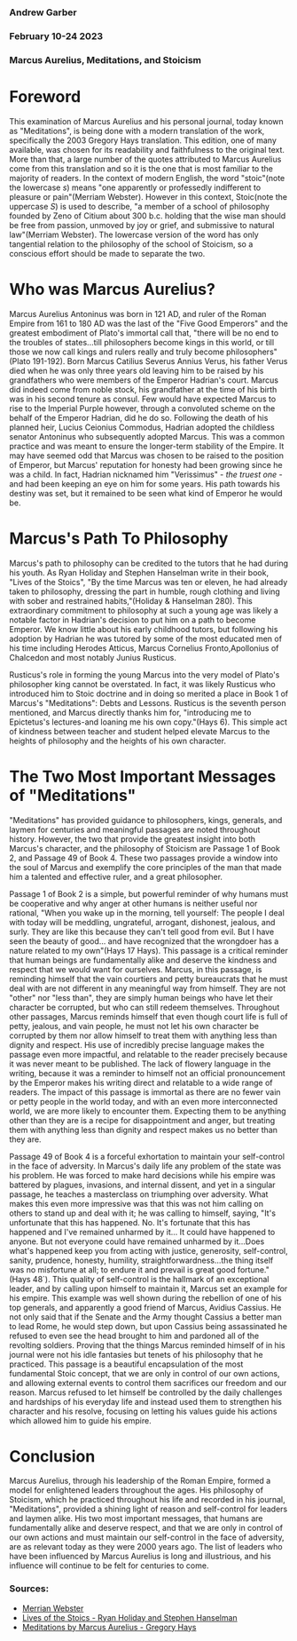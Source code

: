 ### Andrew Garber
### February 10-24 2023
### Marcus Aurelius, Meditations, and Stoicism 

# Foreword
This examination of Marcus Aurelius and his personal journal, today known as "Meditations", is being done with a modern translation of the work, specifically the 2003 Gregory Hays translation. This edition, one of many available, was chosen for its readability and faithfulness to the original text. More than that, a large number of the quotes attributed to Marcus Aurelius come from this translation and so it is the one that is most familiar to the majority of readers. 
In the context of modern English, the word "stoic"(note the lowercase *s*) means "one apparently or professedly indifferent to pleasure or pain"(Merriam Webster). However in this context, Stoic(note the uppercase *S*) is used to describe, "a member of a school of philosophy founded by Zeno of Citium about 300 b.c. holding that the wise man should be free from passion, unmoved by joy or grief, and submissive to natural law"(Merriam Webster). The lowercase version of the word has only tangential relation to the philosophy of the school of Stoicism, so a conscious effort should be made to separate the two.

# Who was Marcus Aurelius?

Marcus Aurelius Antoninus was born in 121 AD, and ruler of the Roman Empire from 161 to 180 AD was the last of the "Five Good Emperors" and the greatest embodiment of Plato's immortal call that, "there will be no end to the troubles of states...till philosophers become kings in this world, or till those we now call kings and rulers really and truly become philosophers"(Plato 191-192). Born Marcus Catilius Severus Annius Verus, his father Verus died when he was only three years old leaving him to be raised by his grandfathers who were members of the Emperor Hadrian's court. Marcus did indeed come from noble stock, his grandfather at the time of his birth was in his second tenure as consul. Few would have expected Marcus to rise to the Imperial Purple however, through a convoluted scheme on the behalf of the Emperor Hadrian, did he do so. Following the death of his planned heir, Lucius Ceionius Commodus, Hadrian adopted the childless senator Antoninus who subsequently adopted Marcus. This was a common practice and was meant to ensure the longer-term stability of the Empire. It may have seemed odd that Marcus was chosen to be raised to the position of Emperor, but Marcus' reputation for honesty had been growing since he was a child. In fact, Hadrian nicknamed him "Verissimus" - *the truest one* - and had been keeping an eye on him for some years. His path towards his destiny was set, but it remained to be seen what kind of Emperor he would be.

# Marcus's Path To Philosophy
Marcus's path to philosophy can be credited to the tutors that he had during his youth. As Ryan Holiday and Stephen Hanselman write in their book, "Lives of the Stoics", "By the time Marcus was ten or eleven, he had already taken to philosophy, dressing the part in humble, rough clothing and living with sober and restrained habits,"(Holiday & Hanselman 280). This extraordinary commitment to philosophy at such a young age was likely a notable factor in Hadrian's decision to put him on a path to become Emperor. We know little about his early childhood tutors, but following his adoption by Hadrian he was tutored by some of the most educated men of his time including Herodes Atticus, Marcus Cornelius Fronto,Apollonius of Chalcedon and most notably Junius Rusticus.

Rusticus's role in forming the young Marcus into the very model of Plato's philosopher king cannot be overstated. In fact, it was likely Rusticus who introduced him to Stoic doctrine and in doing so merited a place in Book 1 of Marcus's "Meditations": Debts and Lessons. Rusticus is the seventh person mentioned, and Marcus directly thanks him for, "introducing me to Epictetus's lectures-and loaning me his own copy."(Hays 6). This simple act of kindness between teacher and student helped elevate Marcus to the heights of philosophy and the heights of his own character.

# The Two Most Important Messages of "Meditations"
"Meditations" has provided guidance to philosophers, kings, generals, and laymen for centuries and meaningful passages are noted throughout history. However, the two that provide the greatest insight into both Marcus's character, and the philosophy of Stoicism are Passage 1 of Book 2, and Passage 49 of Book 4. These two passages provide a window into the soul of Marcus and exemplify the core principles of the man that made him a talented and effective ruler, and a great philosopher.

Passage 1 of Book 2 is a simple, but powerful reminder of why humans must be cooperative and why anger at other humans is neither useful nor rational, "When you wake up in the morning, tell yourself: The people I deal with today will be meddling, ungrateful, arrogant, dishonest, jealous, and surly. They are like this because they can't tell good from evil. But I have seen the beauty of good... and have recognized that the wrongdoer has a nature related to my own"(Hays 17 Hays). This passage is a critical reminder that human beings are fundamentally alike and deserve the kindness and respect that we would want for ourselves. Marcus, in this passage, is reminding himself that the vain courtiers and petty bureaucrats that he must deal with are not different in any meaningful way from himself. They are not "other" nor "less than", they are simply human beings who have let their character be corrupted, but who can still redeem themselves. Throughout other passages, Marcus reminds himself that even though court life is full of petty, jealous, and vain people, he must not let his own character be corrupted by them nor allow himself to treat them with anything less than dignity and respect. His use of incredibly precise language makes the passage even more impactful, and relatable to the reader precisely because it was never meant to be published. The lack of flowery language in the writing, because it was a reminder to himself not an official pronouncement by the Emperor makes his writing direct and relatable to a wide range of readers. The impact of this passage is immortal as there are no fewer vain or petty people in the world today, and with an even more interconnected world, we are more likely to encounter them. Expecting them to be anything other than they are is a recipe for disappointment and anger, but treating them with anything less than dignity and respect makes us no better than they are.

Passage 49 of Book 4 is a forceful exhortation to maintain your self-control in the face of adversity. In Marcus's daily life any problem of the state was his problem. He was forced to make hard decisions while his empire was battered by plagues, invasions, and internal dissent, and yet in a singular passage, he teaches a masterclass on triumphing over adversity. What makes this even more impressive was that this was not him calling on others to stand up and deal with it; he was calling to himself, saying, "It's unfortunate that this has happened. No. It's fortunate that this has happened and I've remained unharmed by it... It could have happened to anyone. But not everyone could have remained unharmed by it...Does what's happened keep you from acting with justice, generosity, self-control, sanity, prudence, honesty, humility, straightforwardness...the thing itself was no misfortune at all; to endure it and prevail is great good fortune."(Hays 48`). This quality of self-control is the hallmark of an exceptional leader, and by calling upon himself to maintain it, Marcus set an example for his empire. This example was well shown during the rebellion of one of his top generals, and apparently a good friend of Marcus, Avidius Cassius. He not only said that if the Senate and the Army thought Cassius a better man to lead Rome, he would step down, but upon Cassius being assassinated he refused to even see the head brought to him and pardoned all of the revolting soldiers. Proving that the things Marcus reminded himself of in his journal were not his idle fantasies but tenets of his philosophy that he practiced. This passage is a beautiful encapsulation of the most fundamental Stoic concept, that we are only in control of our own actions, and allowing external events to control them sacrifices our freedom and our reason. Marcus refused to let himself be controlled by the daily challenges and hardships of his everyday life and instead used them to strengthen his character and his resolve, focusing on letting his values guide his actions which allowed him to guide his empire.

# Conclusion
Marcus Aurelius, through his leadership of the Roman Empire, formed a model for enlightened leaders throughout the ages. His philosophy of Stoicism, which he practiced throughout his life and recorded in his journal, "Meditations", provided a shining light of reason and self-control for leaders and laymen alike. His two most important messages, that humans are fundamentally alike and deserve respect, and that we are only in control of our own actions and must maintain our self-control in the face of adversity, are as relevant today as they were 2000 years ago. The list of leaders who have been influenced by Marcus Aurelius is long and illustrious, and his influence will continue to be felt for centuries to come.

### Sources:
 - [Merrian Webster](https://www.merriam-webster.com/dictionary/stoic)
 - [Lives of the Stoics - Ryan Holiday and Stephen Hanselman](https://www.amazon.com/Lives-Stoics-Living-Marcus-Aurelius/dp/052554187X)
 - [Meditations by Marcus Aurelius - Gregory Hays](https://www.amazon.com/Meditations-New-Translation-Marcus-Aurelius/dp/0812968255/)
